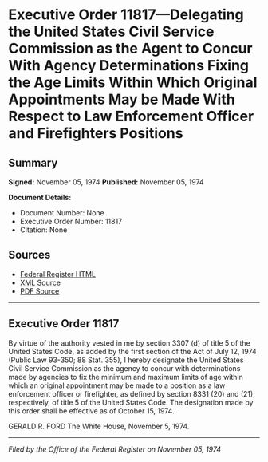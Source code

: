 # Executive Order 11817—Delegating the United States Civil Service Commission as the Agent to Concur With Agency Determinations Fixing the Age Limits Within Which Original Appointments May be Made With Respect to Law Enforcement Officer and Firefighters Positions

## Summary

**Signed:** November 05, 1974
**Published:** November 05, 1974

**Document Details:**
- Document Number: None
- Executive Order Number: 11817
- Citation: None

## Sources
- [Federal Register HTML](https://www.presidency.ucsb.edu/documents/executive-order-11817-delegating-the-united-states-civil-service-commission-the-agent)
- [XML Source](None)
- [PDF Source](None)

---

## Executive Order 11817

By virtue of the authority vested in me by section 3307 (d) of title 5 of the United States Code, as added by the first section of the Act of July 12, 1974 (Public Law 93-350; 88 Stat. 355), I hereby designate the United States Civil Service Commission as the agency to concur with determinations made by agencies to fix the minimum and maximum limits of age within which an original appointment may be made to a position as a law enforcement officer or firefighter, as defined by section 8331 (20) and (21), respectively, of title 5 of the United States Code. The designation made by this order shall be effective as of October 15, 1974.

GERALD R. FORD
The White House,
November 5, 1974.

---

*Filed by the Office of the Federal Register on November 05, 1974*
